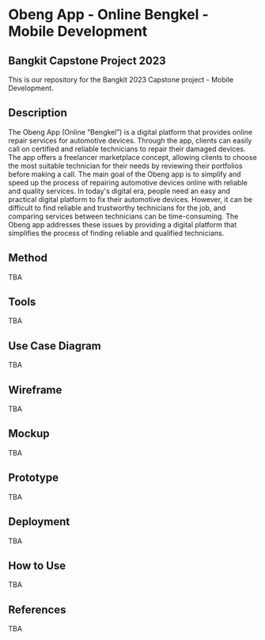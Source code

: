 <h1>Obeng App - Online Bengkel - Mobile Development</h1>

<h2>Bangkit Capstone Project 2023</h2>
<p>This is our repository for the Bangkit 2023 Capstone project - Mobile Development.</p>

<h2>Description</h2>
<p>The Obeng App (Online “Bengkel”) is a digital platform that provides online repair services
for automotive devices. Through the app, clients can easily call on certified
and reliable technicians to repair their damaged devices. The app offers a freelancer
marketplace concept, allowing clients to choose the most suitable technician for their
needs by reviewing their portfolios before making a call. The main goal of the Obeng app is
to simplify and speed up the process of repairing automotive devices online
with reliable and quality services.
In today's digital era, people need an easy and practical digital platform to fix their
automotive devices. However, it can be difficult to find reliable and
trustworthy technicians for the job, and comparing services between technicians can be
time-consuming. The Obeng app addresses these issues by providing a digital platform
that simplifies the process of finding reliable and qualified technicians.</p>

<h2>Method</h2>
<p>TBA</p>

<h2>Tools</h2>
<p>TBA</p>

<h2>Use Case Diagram</h2>
<p>TBA</p>

<h2>Wireframe</h2>
<p>TBA</p>

<h2>Mockup</h2>
<p>TBA</p>

<h2>Prototype</h2>
<p>TBA</p>

<h2>Deployment</h2>
<p>TBA</p>

<h2>How to Use</h2>
<p>TBA</p>

<h2>References</h2>
<p>TBA</p>
